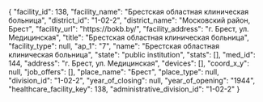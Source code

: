 {
    "facility_id": 138,
    "facility_name": "Брестская областная клиническая больница",
    "district_id": "1-02-2",
    "district_name": "Московский район, Брест",
    "facility_url": "https:\/\/bokb.by\/",
    "facility_address": "г. Брест, ул. Медицинская",
    "title": "Брестская областная клиническая больница",
    "facility_type": null,
    "ap_1": "7",
    "name": "Брестская областная клиническая больница",
    "state": "public institution",
    "stats": [],
    "med_id": 144,
    "address": "г. Брест, ул. Медицинская",
    "devices": [],
    "coord_x_y": null,
    "job_offers": [],
    "place_name": "Брест",
    "place_type": null,
    "division_id": "1-02-2",
    "year_of_closing": null,
    "year_of_opening": "1944",
    "healthcare_facility_key": 138,
    "administrative_division_id": "1-02-2"
}